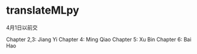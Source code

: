 # translateMLpy

4月1日以前交
 
Chapter 2,3: Jiang Yi
Chapter 4: Ming Qiao
Chapter 5: Xu Bin
Chapter 6: Bai Hao
